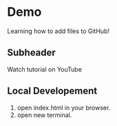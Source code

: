 # Demo

Learning how to add files to GitHub!


## Subheader

Watch tutorial on YouTube


## Local Developement

1) open index.html in your browser.
2) open new terminal.
